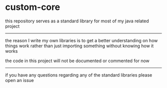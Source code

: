 # custom-core

this repository serves as a standard library for most of my java related project
<hr>
the reason I write my own libraries is to get a better understanding on how things work rather than just importing something without knowing how it works

the code in this project will not be documented or commented for now
<hr>

if you have any questions regarding any of the standard libraries please open an issue